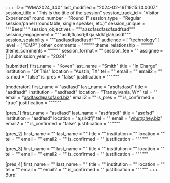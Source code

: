 +++
ID = "WMA2024_340"
last_modified = "2024-02-16T19:15:14.000Z"
session_title = "This is the title of the session"
session_track_id = "Visitor Experience"
round_number = "Round 1"
session_type = "Regular session/panel (roundtable, single speaker, etc.)"
session_unique = """Beep!"""
session_objectives = """aasdfasdfasdfsadfsad"""
session_engagement = """asdl;fkjasd;lfkja;sldkfj;lakjasdf"""
session_scalability = """asdfasdfasdfasdf
"""
audience = [ "technology" ]
level = [ "EMP" ]
other_comments = """"""
theme_relationship = """"""
theme_comments = """"""
session_format = ""
session_fee = ""
assignee = [  ]
submission_year = "2024"

[submitter]
first_name = "Koven"
last_name = "Smith"
title = "In Charge"
institution = "Of This"
location = "Austin, TX"
tel = ""
email = ""
email2 = ""
is_mod = "false"
is_pres = "false"
justification = """"""

[moderator]
first_name = "asdfasd"
last_name = "asdfsdasd"
title = "asdfasdf"
institution = "asdfasdf"
location = "Transylvania, WY"
tel = ""
email = "asdfasd@asdfasd.biz"
email2 = ""
is_pres = ""
is_confirmed = "true"
justification = """"""

[pres_1]
first_name = "asdfasd"
last_name = "asdfasdf"
title = "asdfsd"
institution = "asdfasd"
location = "a;slkdfj"
tel = ""
email = "whut@hey.biz"
email2 = ""
is_confirmed = "false"
justification = """"""

[pres_2]
first_name = ""
last_name = ""
title = ""
institution = ""
location = ""
tel = ""
email = ""
email2 = ""
is_confirmed = ""
justification = """"""

[pres_3]
first_name = ""
last_name = ""
title = ""
institution = ""
location = ""
tel = ""
email = ""
email2 = ""
is_confirmed = ""
justification = """"""

[pres_4]
first_name = ""
last_name = ""
title = ""
institution = ""
location = ""
tel = ""
email = ""
email2 = ""
is_confirmed = ""
justification = """"""
+++
Burp!
